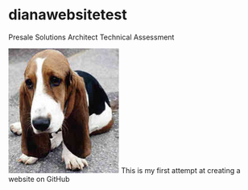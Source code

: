# dianawebsitetest
 Presale Solutions Architect Technical Assessment
<html>

<head>

<title>Thank you</title>

</head>

<body>
<img src='dog.jpg'>
This is my first attempt at creating a website on GitHub

</body>

</html>
